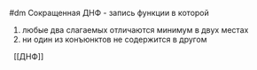 #dm 
Сокращенная ДНФ - запись функции в которой 
1. любые два слагаемых отличаются минимум в двух местах
2. ни один из конъюнктов не содержится в другом

  [[ДНФ]]